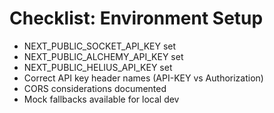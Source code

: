 # Checklist: Environment Setup

- NEXT_PUBLIC_SOCKET_API_KEY set
- NEXT_PUBLIC_ALCHEMY_API_KEY set
- NEXT_PUBLIC_HELIUS_API_KEY set
- Correct API key header names (API-KEY vs Authorization)
- CORS considerations documented
- Mock fallbacks available for local dev
